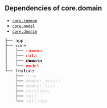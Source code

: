 ## Dependencies of core.domain

- [`core.common`](../../core/common/)
- [`core.model`](../../core/model/)
- [`core.domain`](../../core/data/)

<pre>
├── app
├── core
│   ├── <span style="color: #ff0000;">common</span>
│   ├── <span style="color: #ff0000;">data</span>
│   ├── <span style="font-weight:bold; color: #000000;">domain</span>
│   └── <span style="color: #ff0000;">model</span>
└── feature
    ├── <span style="color: #cccccc;">blog</span>
    ├── <span style="color: #cccccc;">member_detail</span>
    ├── <span style="color: #cccccc;">member_list</span>
    ├── <span style="color: #cccccc;">positions</span>
    ├── <span style="color: #cccccc;">quiz</span>
    └── <span style="color: #cccccc;">settings</span>
</pre>
